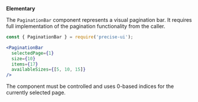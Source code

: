 **Elementary**

The `PaginationBar` component represents a visual pagination bar. It requires full implementation of the pagination functionality from the caller.

```jsx
const { PaginationBar } = require('precise-ui');

<PaginationBar
  selectedPage={1}
  size={10}
  items={17}
  availableSizes={[5, 10, 15]}
/>
```

The component must be controlled and uses 0-based indices for the currently selected page.
